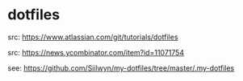 # dotfiles

src: https://www.atlassian.com/git/tutorials/dotfiles

src: https://news.ycombinator.com/item?id=11071754

see: https://github.com/Siilwyn/my-dotfiles/tree/master/.my-dotfiles
